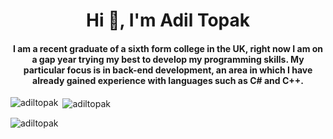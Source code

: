 <h1 align="center">Hi 👋, I'm Adil Topak</h1>
<h4 align="center">I am a recent graduate of a sixth form college in the UK, right now I am on a gap year trying my best to develop my programming skills. My particular focus is in back-end development, an area in which I have already gained experience with languages such as C# and C++.</h4>

<p align="left">
</p>

<p><img align="left" src="https://github-readme-stats.vercel.app/api/top-langs?username=adiltopak&show_icons=true&locale=en&layout=compact" alt="adiltopak" /></p>

<p>&nbsp;<img align="center" src="https://github-readme-stats.vercel.app/api?username=adiltopak&show_icons=true&locale=en" alt="adiltopak" /></p>

<p><img align="center" src="https://github-readme-streak-stats.herokuapp.com/?user=adiltopak&" alt="adiltopak" /></p>
